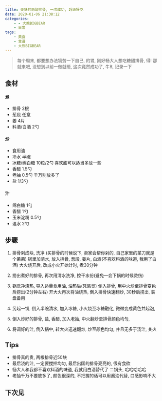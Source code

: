 ```yaml
---
title: 美味的糖醋排骨, 一次成功, 超级好吃
date: 2020-01-06 21:38:12
categories:
	- - 大熊BIGBEAR
    - 日常
tags:
	- 美食
	- 食谱
	- 大熊BIGBEAR
---
```


<!-- <meta name="referrer" content="no-referrer" /> -->
> 每个周末, 都要想办法犒劳一下自己, 的胃, 刚好畅大人想吃糖醋排骨, 得! 那就来吧, 没想到以前一做就砸, 这次竟然成功了, 牛B, 记录一下
<!-- more -->


## 食材

#### 煮

- 排骨		2根
- 葱段		任意
- 姜		4片
- 料酒/白酒	2勺

#### 炒

* 食用油
* 冷水			半碗
* 冰糖/绵白糖	10粒/2勺		喜欢甜可以适当多放一些
* 香醋			1.5勺
* 老抽			0.5勺		千万别放多了
* 盐			1/3勺

#### 汁

* 绵白糖			1勺
* 香醋			1勺
* 玉米淀粉		0.5勺
* 温水			2勺

## 步骤

1. 排骨剁成块, 洗净 (买排骨的时候说下, 卖家会帮你剁的, 自己家里的菜刀就是个弟弟) 锅里加清水, 放入排骨, 葱段, 姜片, 白酒(不喜欢料酒的味道, 我用了白酒) 大火烧开后, 改成小火开始计时, 煮30分钟

2. 捞出煮好的排骨, 再次用清水洗净, 控干水份(避免一会下锅的时候烫伤)

3. 锅洗净烧热, 导入适量食用油, 油热后(凭感觉) 倒入排骨, 用中火炒至排骨变色后捞出(2分钟左右) 开大火再次将油烧热, 倒入排骨快速翻炒, 30秒后捞出, 装盘备用

4. 另起一锅, 倒入半碗清水, 加入冰糖, 小火烧至冰糖融化, 微微变成黄色并起泡, 

5. 倒入炒好的排骨, 盐, 香醋, 加入老抽, 中火翻炒至排骨颜色均匀, 

6. 将调好的汁, 倒入锅中, 转大火迅速翻炒, 炒至颜色均匀, 并且无多于汤汁, 关火

## Tips

* 排骨真的贵, 两根排骨近50块
* 最后浇的汁, 一定要搅拌均匀, 最后出国的排骨亮亮的, 很有食欲
* 畅大人和我都不喜欢料酒的味道, 我就用白酒替代了 二锅头, 哈哈哈哈哈
* 老抽千万不要放多了, 颜色很深的, 不把握的话可以用酱油代替, 口感影响不大

## 下次见